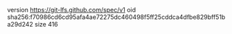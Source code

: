 version https://git-lfs.github.com/spec/v1
oid sha256:f70986cd6cd95afa4ae72275dc460498f5ff25cddca4dfbe829bff51ba29d242
size 416
